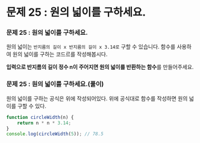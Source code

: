 # 문제 25 : 원의 넓이를 구하세요.

### 문제 25 : 원의 넓이를 구하세요.

원의 넓이는 `반지름의 길이 x 반지름의 길이 x 3.14로` 구할 수 있습니다. 함수를 사용하여 원의 넓이를 구하는 코드르를 작성해봅시다.

**입력으로 반지름의 길이 정수 n이 주어지면 원의 넓이를 반환하는 함수**를 만들어주세요.

### 문제 25 : 원의 넓이를 구하세요.\(풀이\)

원의 넓이를 구하는 공식은 위에 작성되어있다. 위에 공식대로 함수를 작성하면 원의 넓이를 구할 수 있다.

```javascript
function circleWidth(n) {
    return n * n * 3.14;
}
console.log(circleWidth(5)); // 78.5
```

